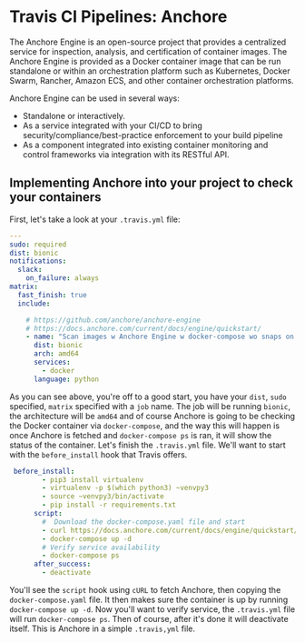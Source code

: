 # Travis CI Pipelines: Anchore


The Anchore Engine is an open-source project that provides a centralized service for inspection, analysis, and certification of container images. The Anchore Engine is provided as a Docker container image that can be run standalone or within an orchestration platform such as Kubernetes, Docker Swarm, Rancher, Amazon ECS, and other container orchestration platforms.

Anchore Engine can be used in several ways:

* Standalone or interactively.
* As a service integrated with your CI/CD to bring security/compliance/best-practice enforcement to your build pipeline
* As a component integrated into existing container monitoring and control frameworks via integration with its RESTful API.

## Implementing Anchore into your project to check your containers 

First, let's take a look at your `.travis.yml` file: 

```yaml
---
sudo: required
dist: bionic
notifications:
  slack:
    on_failure: always
matrix:
  fast_finish: true
  include:

    # https://github.com/anchore/anchore-engine
    # https://docs.anchore.com/current/docs/engine/quickstart/
    - name: "Scan images w Anchore Engine w docker-compose wo snaps on bionic amd64"
      dist: bionic
      arch: amd64
      services:
        - docker      
      language: python
```

As you can see above, you're off to a good start, you have your `dist`, `sudo` specified, `matrix` specified with a `job` name. The job will be running `bionic`, the architecture will be `amd64` and of course Anchore is going to be checking the Docker container via `docker-compose`, and the way this will happen is once Anchore is fetched and `docker-compose ps` is ran, it will show the status of the container. Let's finish the `.travis.yml` file. We'll want to start with the `before_install` hook that Travis offers. 

```yaml
 before_install:
        - pip3 install virtualenv
        - virtualenv -p $(which python3) ~venvpy3
        - source ~venvpy3/bin/activate
        - pip install -r requirements.txt
      script:
        #  Download the docker-compose.yaml file and start
        - curl https://docs.anchore.com/current/docs/engine/quickstart/docker-compose.yaml > docker-compose.yaml
        - docker-compose up -d
        # Verify service availability
        - docker-compose ps
      after_success:
        - deactivate        
```
You'll see the `script` hook using `cURL` to fetch Anchore, then copying the `docker-compose.yaml` file. It then makes sure the container is up by running `docker-compose up -d`. Now you'll want to verify service, the `.travis.yml` file will run `docker-compose ps`. Then of course, after it's done it will deactivate itself. This is Anchore in a simple `.travis,yml` file. 

